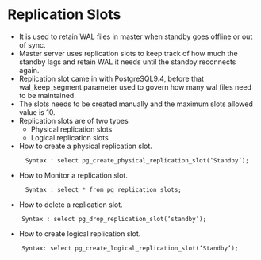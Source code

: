 # Replication Slots
- It is used to retain WAL files in master when standby goes offline or out of sync.
- Master server uses replication slots to keep track of how much the standby lags and retain WAL it needs until the standby 
   reconnects again.
- Replication slot came in with PostgreSQL9.4, before that wal_keep_segment parameter used to govern how many wal files need to
  be maintained.
- The slots needs to be created manually and the maximum slots allowed value is 10.
- Replication slots are of two types
     - Physical replication slots
     - Logical replication slots
- How to create a physical replication slot.
```
     Syntax : select pg_create_physical_replication_slot(‘Standby’);
```
 - How to Monitor a replication slot.
```
     Syntax : select * from pg_replication_slots;
```
- How to delete a replication slot.
```
    Syntax : select pg_drop_replication_slot(‘standby’);
```
- How to create logical replication slot.
```
    Syntax: select pg_create_logical_replication_slot(‘Standby’);
```
